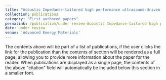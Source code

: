 ```yaml
---
title: "Acoustic Impedance-tailored high performance ultrasound-driven triboelectric nanogenerators"
collection: publications
category: "First authored papers"
permalink: /publication/under review-Acoustic Impedance-tailored high performance ultrasound-driven triboelectric nanogenerators
date: under review
venue: 'Advanced Energy Materials'
---
```

The contents above will be part of a list of publications, if the user clicks the link for the publication than the contents of section will be rendered as a full page, allowing you to provide more information about the paper for the reader. When publications are displayed as a single page, the contents of the above "citation" field will automatically be included below this section in a smaller font.
